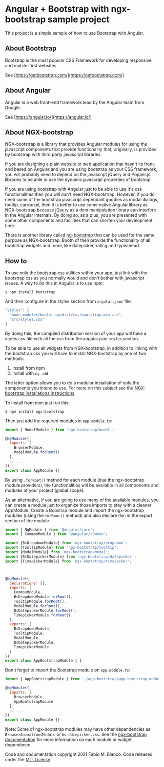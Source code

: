 # Angular + Bootstrap with ngx-bootstrap sample project #

This project is a simple sample of how to use Bootstrap with Angular.

## About Bootstrap ##

Bootstrap is the most popular CSS Framework for developing responsive and mobile-first 
websites.

See [https://getbootstrap.com/](https://getbootstrap.com/)

## About Angular ##

Angular is a web front-end framework lead by the Angular team from Google.

See [https://angular.io/](https://angular.io/)

## About NGX-bootstrap ##

NGX-bootstrap is a library that provides Angular modules for using the javascript
components that provide functionality that, originally, is provided by bootstrap with
third party javascript libraries.

If you are designing a plain website or web application that hasn't its front-end based 
on Angular and you are using bootstrap as your CSS framework, you will probably need to
depend on the javascript jQuery and Popper.js libraries to be able to use the dynamic
javascript properties of bootstrap.

If you are using bootstrap with Angular just to be able to use it's css functionalities 
then you will don't need NGX-bootstrap. However, if you do need some of the bootstrap 
javascript dependant goodies as modal dialogs, tooltip, carrousel, then it is better to
use some native Angular library as NGX-bootstrap because jQuery as a dom manipulation
library can interfere in the Angular internals. By doing so, as a plus, you are presented
with some other components and facilities that can shorten your development time.

There is another library called [ng-bootstrap](https://ng-bootstrap.github.io/#/home) 
that can be used for the same purpose as NGX-bootstrap. Booth of then provide the 
functionality of all bootstrap widgets and more, like datepicker, rating and typeahead.

## How to ##

To use only the bootstrap css utilities within your app, just link with the bootstrap css as 
you normally would and don't bother with javascript issues. A way to do this in Angular
is to use npm:

```shell
$ npm install bootstrap
```

And then configure in the styles section from `angular.json` file:

```javascript
"styles": [
  "node_modules/bootstrap/dist/css/bootstrap.min.css",
  "src/styles.css"
]
```

By doing this, the compiled distribution version of your app will have a styles.css file 
with all the css from the angular.json `styles` section.

To be able to use all widgets from NGX-bootstrap, in addition to linking with the 
bootstrap css you will have to install NGX-bootstrap by one of two methods:

  1. Install from npm
  2. Install with `ng add`

The latter option allows you to do a modular installation of only the components
you intend to use. For more on this subject see the [NGX-bootstrap installations 
instructions](https://valor-software.com/ngx-bootstrap/#/documentation#getting-started).

To install from npm just run this:

```shell
$ npm install ngx-bootstrap
```

Then just add the required modules in `app.module.ts`:

```javascript
import { ModalModule } from 'ngx-bootstrap/modal';

@NgModule({
  imports: [
    BrowserModule,
    ModalModule.forRoot()
  ],
  // ...
})
export class AppModule {}
```

By using `.forRoot()` method for each module (due the ngx-bootstrap module providers), the 
functionalities will be available in all components and modules of your project 
(global scope).


As an alternative, if you are going to use many of the available modules, you can
create a module just to organize those imports to stay with a cleaner AppModule.
Create a Boostrap module and import the ngx-bootstrap modules (using the `forRoot()` 
method) and also declare thin in the export section of the module.

```javascript
import { NgModule } from '@angular/core';
import { CommonModule } from '@angular/common';

import {BsDropdownModule} from 'ngx-bootstrap/dropdown';
import {TooltipModule} from 'ngx-bootstrap/tooltip';
import {ModalModule} from 'ngx-bootstrap/modal';
import {BsDatepickerModule} from 'ngx-bootstrap/datepicker';
import {TimepickerModule} from 'ngx-bootstrap/timepicker';



@NgModule({
  declarations: [],
  imports: [
    CommonModule,
    BsDropdownModule.forRoot(),
    TooltipModule.forRoot(),
    ModalModule.forRoot(),
    BsDatepickerModule.forRoot(),
    TimepickerModule.forRoot()
  ],
  exports: [
    BsDropdownModule,
    TooltipModule,
    ModalModule,
    BsDatepickerModule,
    TimepickerModule
  ]
})
export class AppBootstrapModule { }
```

Don't forget to import the Bootstrap module on `app.module.ts`:


```javascript
import { AppBootstrapModule } from './app-bootstrap/app-bootstrap.module';

@NgModule({
  imports: [
    BrowserModule,
    AppBootstrapModule
  ],
  // ...
})
export class AppModule {}

```

Note: Some of ngx-bootstrap modules may have other dependencies as 
`BrowserAnimationsModule` or `bs-datepicker.css`. See the 
[ngx-bootstrap documentation](https://valor-software.com/ngx-bootstrap/#/documentation)
for more information on each module or widget dependence.

Code and documentation copyright 2021 Fabio M. Blanco. Code released under the
[MIT License](https://github.com/fabio-blanco/test-ngx-bootstrap/blob/main/LICENSE)
